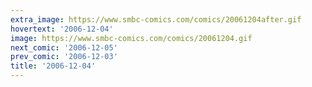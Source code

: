 ```yaml
---
extra_image: https://www.smbc-comics.com/comics/20061204after.gif
hovertext: '2006-12-04'
image: https://www.smbc-comics.com/comics/20061204.gif
next_comic: '2006-12-05'
prev_comic: '2006-12-03'
title: '2006-12-04'
---
```


